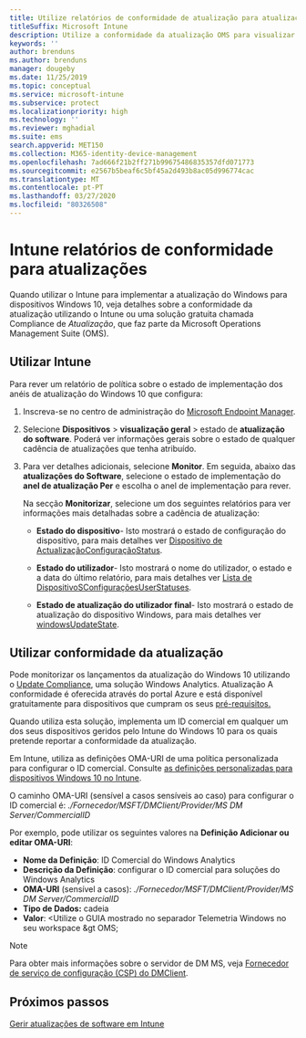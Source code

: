 ```yaml
---
title: Utilize relatórios de conformidade de atualização para atualizações do Windows no Microsoft Intune
titleSuffix: Microsoft Intune
description: Utilize a conformidade da atualização OMS para visualizar os dados do relatório para as Atualizações do Windows que implementa com o Intune.
keywords: ''
author: brenduns
ms.author: brenduns
manager: dougeby
ms.date: 11/25/2019
ms.topic: conceptual
ms.service: microsoft-intune
ms.subservice: protect
ms.localizationpriority: high
ms.technology: ''
ms.reviewer: mghadial
ms.suite: ems
search.appverid: MET150
ms.collection: M365-identity-device-management
ms.openlocfilehash: 7ad666f21b2ff271b99675486835357dfd071773
ms.sourcegitcommit: e2567b5beaf6c5bf45a2d493b8ac05d996774cac
ms.translationtype: MT
ms.contentlocale: pt-PT
ms.lasthandoff: 03/27/2020
ms.locfileid: "80326508"
---
```

# <a name="intune-compliance-reports-for-updates"></a>Intune relatórios de conformidade para atualizações

Quando utilizar o Intune para implementar a atualização do Windows para dispositivos Windows 10, veja detalhes sobre a conformidade da atualização utilizando o Intune ou uma solução gratuita chamada Compliance de *Atualização*, que faz parte da Microsoft Operations Management Suite (OMS).

## <a name="use-intune"></a>Utilizar Intune

Para rever um relatório de política sobre o estado de implementação dos anéis de atualização do Windows 10 que configura:

1. Inscreva-se no centro de administração do [Microsoft Endpoint Manager](https://go.microsoft.com/fwlink/?linkid=2109431).

2. Selecione **Dispositivos** > **visualização geral** > estado de **atualização do software**. Poderá ver informações gerais sobre o estado de qualquer cadência de atualizações que tenha atribuído.

3. Para ver detalhes adicionais, selecione **Monitor**. Em seguida, abaixo das **atualizações do Software**, selecione o estado de implementação do **anel de atualização Per** e escolha o anel de implementação para rever.

   Na secção **Monitorizar**, selecione um dos seguintes relatórios para ver informações mais detalhadas sobre a cadência de atualização:

   - **Estado do dispositivo**- Isto mostrará o estado de configuração do dispositivo, para mais detalhes ver [Dispositivo de ActualizaçãoConfiguraçãoStatus]( https://docs.microsoft.com/graph/api/intune-deviceconfig-deviceconfigurationdevicestatus-update?view=graph-rest-1.0).

   - **Estado do utilizador**- Isto mostrará o nome do utilizador, o estado e a data do último relatório, para mais detalhes ver [Lista de DispositivoSConfiguraçõesUserStatuses](https://docs.microsoft.com/graph/api/intune-deviceconfig-deviceconfigurationuserstatus-list?view=graph-rest-1.0).

   - **Estado de atualização do utilizador final**- Isto mostrará o estado de atualização do dispositivo Windows, para mais detalhes ver [windowsUpdateState](https://docs.microsoft.com/graph/api/resources/intune-shared-windowsupdatestate?view=graph-rest-beta).

## <a name="use-update-compliance"></a>Utilizar conformidade da atualização

Pode monitorizar os lançamentos da atualização do Windows 10 utilizando o [Update Compliance](https://technet.microsoft.com/itpro/windows/manage/update-compliance-monitor), uma solução Windows Analytics. Atualização A conformidade é oferecida através do portal Azure e está disponível gratuitamente para dispositivos que cumpram os seus [pré-requisitos.](https://docs.microsoft.com/windows/deployment/update/update-compliance-get-started#update-compliance-prerequisites)  

Quando utiliza esta solução, implementa um ID comercial em qualquer um dos seus dispositivos geridos pelo Intune do Windows 10 para os quais pretende reportar a conformidade da atualização.  

Em Intune, utiliza as definições OMA-URI de uma política personalizada para configurar o ID comercial. Consulte [as definições personalizadas para dispositivos Windows 10 no Intune](../configuration/custom-settings-windows-10.md).

O caminho OMA-URI (sensível a casos sensíveis ao caso) para configurar o ID comercial é: *./Fornecedor/MSFT/DMClient/Provider/MS DM Server/CommercialID*  

Por exemplo, pode utilizar os seguintes valores na **Definição Adicionar ou editar OMA-URI**:

- **Nome da Definição**: ID Comercial do Windows Analytics
- **Descrição da Definição**: configurar o ID comercial para soluções do Windows Analytics
- **OMA-URI** (sensível a casos): *./Fornecedor/MSFT/DMClient/Provider/MS DM Server/CommercialID*
- **Tipo de Dados:** cadeia
- **Valor**: \<Utilize o GUIA mostrado no separador Telemetria Windows no seu workspace &gt OMS;

> [!NOTE]
> Para obter mais informações sobre o servidor de DM MS, veja [Fornecedor de serviço de configuração (CSP) do DMClient]( https://docs.microsoft.com/windows/client-management/mdm/dmclient-csp).

## <a name="next-steps"></a>Próximos passos

[Gerir atualizações de software em Intune](windows-update-for-business-configure.md)
